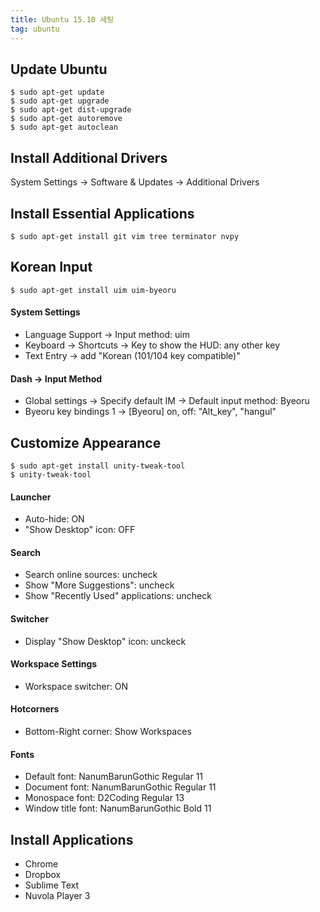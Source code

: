 ```yaml
---
title: Ubuntu 15.10 세팅
tag: ubuntu
---
```

## Update Ubuntu
```
$ sudo apt-get update
$ sudo apt-get upgrade
$ sudo apt-get dist-upgrade
$ sudo apt-get autoremove
$ sudo apt-get autoclean
```

## Install Additional Drivers
System Settings -> Software & Updates -> Additional Drivers

## Install Essential Applications
```
$ sudo apt-get install git vim tree terminator nvpy
```

## Korean Input
```
$ sudo apt-get install uim uim-byeoru
```

#### System Settings
- Language Support -> Input method: uim
- Keyboard -> Shortcuts -> Key to show the HUD: any other key
- Text Entry -> add "Korean (101/104 key compatible)"

#### Dash -> Input Method
- Global settings -> Specify default IM -> Default input method: Byeoru
- Byeoru key bindings 1 -> \[Byeoru\] on, off: "Alt_key", "hangul"

## Customize Appearance
```
$ sudo apt-get install unity-tweak-tool
$ unity-tweak-tool
```

#### Launcher
- Auto-hide: ON
- "Show Desktop" icon: OFF

#### Search
- Search online sources: uncheck
- Show "More Suggestions": uncheck
- Show "Recently Used" applications: uncheck

#### Switcher
- Display "Show Desktop" icon: unckeck

#### Workspace Settings
- Workspace switcher: ON

#### Hotcorners
- Bottom-Right corner: Show Workspaces

#### Fonts
- Default font: NanumBarunGothic Regular 11
- Document font: NanumBarunGothic Regular 11
- Monospace font: D2Coding Regular 13
- Window title font: NanumBarunGothic Bold 11

## Install Applications
- Chrome
- Dropbox
- Sublime Text
- Nuvola Player 3
